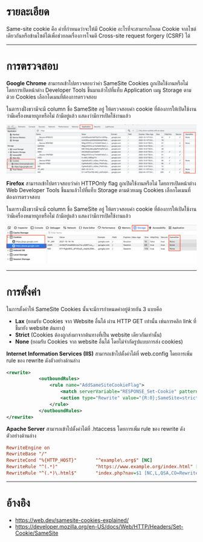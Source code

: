 # รายละเอียด

Same-site cookie คือ ค่าที่กำหนดว่าจะให้มี Cookie อะไรที่จะสามารถโหลด Cookie จากไซต์เดียวกันหรือข้ามไซต์ได้เพื่อช่วยลดเรื่องการโจมตี Cross-site request forgery (CSRF) ได้ 
*****

# การตรวจสอบ

**Google Chrome**  สามารถเข้าไปตรวจสอบว่าค่า SameSite Cookies ถูกเปิดใช้งานหรือไม่ โดยการเปิดหน้าต่าง Developer Tools ขึ้นมาแล้วไปที่แท็บ Application เมนู Storage ตามด้วย Cookies เลือกโดเมนที่ต้องการตรวจสอบ

ในตารางฝั่งขวามีจะมี column ชื่อ SameSite อยู่ ให้ตรวจสอบค่า cookie ที่ต้องการให้เปิดใช้งานว่ามีเครื่องหมายถูกหรือไม่ ถ้ามีอยู่แล้ว แสดงว่ามีการเปิดใช้งานแล้ว

![](./img/chrome_samesite.png)

**Firefox** สามารถเข้าไปตรวจสอบว่าค่า HTTPOnly flag ถูกเปิดใช้งานหรือไม่ โดยการเปิดหน้าต่าง Web Developer Tools ขึ้นมาแล้วไปที่แท็บ Storage ตามด้วยเมนู Cookies เลือกโดเมนที่ต้องการตรวจสอบ

ในตารางฝั่งขวามีจะมี column ชื่อ SameSite อยู่ ให้ตรวจสอบค่า cookie ที่ต้องการให้เปิดใช้งานว่ามีเครื่องหมายถูกหรือไม่ ถ้ามีอยู่แล้ว แสดงว่ามีการเปิดใช้งานแล้ว

![](./img/firefox_samesite.png)

*****

# การตั้งค่า

ในการตั้งค่าให้ SameSite Cookies นั้นจะมีการกำหนดค่าอยู่ด้วยกัน 3 แบบคือ

* **Lax** (ยอมรับ Cookies จาก Website อื่นได้ ผ่าน HTTP GET เท่านั้น เช่นการคลิก link ที่ชี้มายัง website ต้นทาง)
* **Strict** (Cookies ต้องถูกส่งมาจากต้นทางที่เป็น website เดียวกันเท่านั้น)
* **None** (ยอมรับ Cookies จาก website อื่นได้ โดยไม่จำกัดรูปแบบการส่ง cookies)

**Internet Information Services (IIS)** สามารถเข้าไปตั้งค่าได้ที่ web.config โดยการเพิ่ม rule ของ rewrite ดังตัวอย่างด้านล่าง

```xml
<rewrite>
            <outboundRules>
                <rule name="AddSameSiteCookieFlag">
                    <match serverVariable="RESPONSE_Set-Cookie" pattern="^(.*)(CFID|CFTOKEN|JSESSIONID)(=.*)$" />
                    <action type="Rewrite" value="{R:0};SameSite=strict" />
                </rule>
            </outboundRules>
</rewrite>
```

**Apache Server** สามารถเข้าไปตั้งค่าได้ที่ .htaccess โดยการเพิ่ม rule ของ rewrite ดังตัวอย่างด้านล่าง

```ini
RewriteEngine on
RewriteBase "/"
RewriteCond "%{HTTP_HOST}"       "^example\.org$" [NC]
RewriteRule "^(.*)"              "https://www.example.org/index.html" [R=301,L,QSA]
RewriteRule "^(.*)\.html$"       "index.php?nav=$1 [NC,L,QSA,CO=RewriteRule;03;https://www.example.org;30/;SameSite=None;Secure]
```

*****

# อ้างอิง

* https://web.dev/samesite-cookies-explained/
* https://developer.mozilla.org/en-US/docs/Web/HTTP/Headers/Set-Cookie/SameSite
